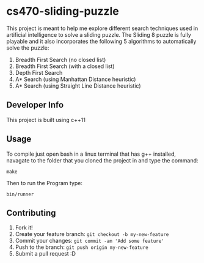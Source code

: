 # cs470-sliding-puzzle
This project is meant to help me explore different search techniques used in artificial intelligence to solve a sliding puzzle.
The Sliding 8 puzzle is fully playable and it also incorporates the following 5 algorithms to automatically solve the puzzle:

1. Breadth First Search (no closed list)
2. Breadth First Search (with a closed list)
3. Depth First Search
4. A\* Search (using Manhattan Distance heuristic)
5. A\* Search (using Straight Line Distance heuristic)


## Developer Info ##
This project is built using c++11

## Usage

To compile just open bash in a linux terminal that has g++ installed,
navagate to the folder that you cloned the project in and type the command:

`make`

Then to run the Program type:

`bin/runner`

## Contributing

1. Fork it!
2. Create your feature branch: `git checkout -b my-new-feature`
3. Commit your changes: `git commit -am 'Add some feature'`
4. Push to the branch: `git push origin my-new-feature`
5. Submit a pull request :D
